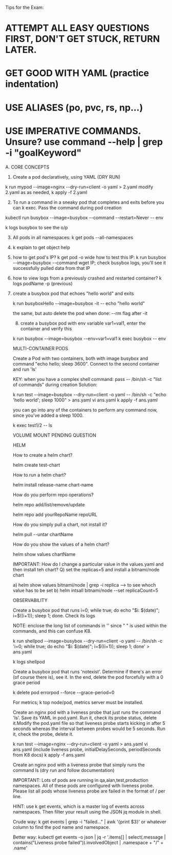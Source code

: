 Tips for the Exam: 

# ATTEMPT ALL EASY QUESTIONS FIRST, DON'T GET STUCK, RETURN LATER. 

# GET GOOD WITH YAML (practice indentation) 

# USE ALIASES (po, pvc, rs, np...) 

# USE IMPERATIVE COMMANDS. Unsure? use command --help | grep -i "goalKeyword"


A. CORE CONCEPTS 


1. Create a pod declaratively, using YAML (DRY RUN) 

k run mypod --image=nginx --dry-run=client -o yaml > 2.yaml 
modify 2.yaml as as needed, k apply -f 2.yaml 


2. To run a command in a sneaky pod that completes and exits before you can k exec. Pass the command during pod creation

kubectl run busybox --image=busybox --command --restart=Never -- env

k logs busybox to see the o/p

3. All pods in all namespaces: k get pods --all-namespaces 

4. k explain <object> to get object help 


5. how to get pod's IP? k get pod -o wide 
   how to test this IP: k run busybox --image=busybox --command wget IP; check busybox logs, you'll see it successfully pulled data from that IP


6. how to view logs from a previously crashed and restarted container?
    k logs podName -p (previous) 


7. create a busybox pod that echoes "hello world" and exits 

   k run busyboxHello --image=busybox -it -- echo "hello world"

the same, but auto delete the pod when done: --rm flag after -it 


8. create a busybox pod with env variable var1=val1, enter the container and verify this

k run busybox --image=busybox --env=var1=val1
k exec busybox -- env 


MULTI-CONTAINER PODS 

Create a Pod with two containers, both with image busybox and command "echo hello; sleep 3600". Connect to the second container and run 'ls'

KEY: when you have a complex shell command: pass -- /bin/sh -c "list of commands" during creation 
Solution: 


 k run test --image=busybox --dry-run=client -o yaml -- /bin/sh -c "echo 'hello world'; sleep 1000" > ans.yaml 
 vi ans.yaml 
 k apply -f ans.yaml 

you can go into any of the containers to perform any command now, since you've added a sleep 1000. 

k exec test1/2 -- ls 

VOLUME MOUNT PENDING QUESTION 


HELM 

How to create a helm chart? 

helm create test-chart 


How to run a helm chart? 

helm install release-name chart-name 


How do you perform repo operations? 

helm repo add/list/remove/update 

helm repo add yourRepoName repoURL


How do you simply pull a chart, not install it?

helm pull --untar chartName 


How do you show the values of a helm chart? 

helm show values chartName 


IMPORTANT: How do I change a particular value in the values.yaml and then install teh chart? 
Q) set the replicas=5 and install a bitnami/node chart 

a) helm show values bitnami/node | grep -i replica  --> to see whoch value has to be set 
b) helm intsall bitnami/node --set replicaCount=5 


OBSERVABILITY 


Create a busybox pod that runs i=0; while true; do echo "$i: $(date)"; i=$((i+1)); sleep 1; done. Check its logs

NOTE: enclose the long list of commands in '' since " " is used within the commands, and this can confuse K8. 

k run shellpod --image=busybox --dry-run=client -o yaml -- /bin/sh -c 'i=0; while true; do echo "$i: $(date)"; i=$((i+1)); sleep 1; done' > ans.yaml 

k logs shellpod 

Create a busybox pod that runs 'notexist'. Determine if there's an error (of course there is), see it. In the end, delete the pod forcefully with a 0 grace period

k delete pod errorpod --force --grace-period=0 


For metrics; k top node/pod, metrics server must be installed.


Create an nginx pod with a liveness probe that just runs the command 'ls'. Save its YAML in pod.yaml. Run it, check its probe status, delete it.Modify the pod.yaml file so that liveness probe starts kicking in after 5 seconds whereas the interval between probes would be 5 seconds. Run it, check the probe, delete it.

k run test --image=nginx --dry-run=client -o yaml > ans.yaml 
vi ans.yaml (include liveness probe, initialDelaySeconds, periodSeconds from K8 docs) 
k apply -f ans.yaml 



Create an nginx pod with a liveness probe that simply runs the command ls (dry run and follow documentation) 


IMPORTANT: Lots of pods are running in qa,alan,test,production namespaces. All of these pods are configured with liveness probe. Please list all pods whose liveness probe are failed in the format of <namespace>/<pod name> per line.


HINT: use k get events, which is a master log of events across namespaces. Then filter your result using the JSON jq module in shell. 

Crude way: k get events | grep -i "failed..." | awk '{print $3}' or whatever column to find the pod name and namespace. 

Better way: kubectl get events -o json | jq -r '.items[] | select(.message | contains("Liveness probe failed")).involvedObject | .namespace + "/" + .name'



